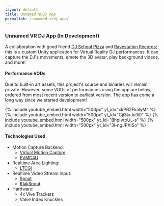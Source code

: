 ```yaml
---
layout: default
title: Unnamed VRDJ App
permalink: /unnamed-vrdj-app/
---
```


### Unnamed VR DJ App (In Development)
A collaboration with good friend [DJ School Pizza](https://twitter.com/djschoolpizza) and [Ravestation Records](https://twitter.com/ravestationrec); this is a custom Unity application for Virtual Reality DJ performances. It can capture the DJ's movements, emote the 3D avatar, play background videos, and more!

#### Performance VODs

Due to built-in art assets, this project's source and binaries will remain private. However, some VODs of performances using the app are below, ordered from most recent version to earliest version. The app has come a long way since we started development!

<p>
{% include youtube_embed.html width="500px" yt_id="xkPRZFkaIyM" %}
{% include youtube_embed.html width="500px" yt_id="Gji3krJu0i0" %}
{% include youtube_embed.html width="500px" yt_id="BhpIvtpUL-s" %}
{% include youtube_embed.html width="500px" yt_id="3l-ngJPXISo" %}
</p>

#### Technologies Used

- Motion Capture Backend:
  - [Virtual Motion Capture](https://vmc.info/)
  - [EVMC4U](https://github.com/gpsnmeajp/EasyVirtualMotionCaptureForUnity)
- Realtime Area Lighting:
  - [LTCGI](https://ltcgi.dev/)
- Realtime Video Stream Input:
  - [Spout](https://spout.zeal.co/)
  - [KlakSpout](https://github.com/keijiro/KlakSpout/)
- Hardware:
    - 4x Vive Trackers
    - Valve Index Knuckles
